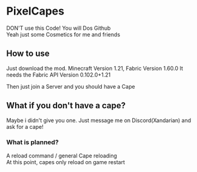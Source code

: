 # PixelCapes
DON'T use this Code! You will Dos Github<br>
Yeah just some Cosmetics for me and friends

## How to use
Just download the mod. Minecraft Version 1.21, Fabric Version 1.60.0
It needs the Fabric API Version 0.102.0+1.21

Then just join a Server and you should have a Cape

## What if you don't have a cape?
Maybe i didn't give you one. Just message me on Discord(Xandarian) and ask for a cape!

### What is planned?
A reload command / general Cape reloading<br>
At this point, capes only reload on game restart
